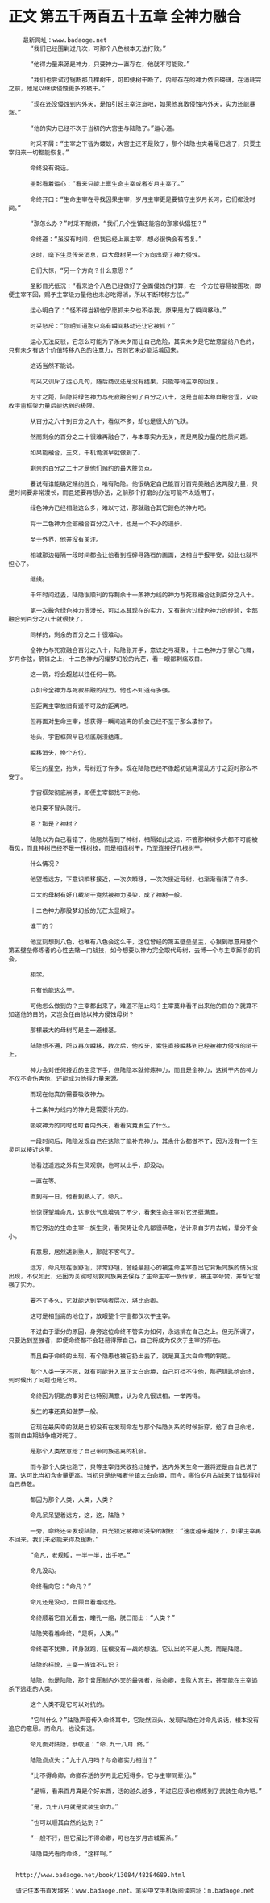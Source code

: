 # 正文 第五千两百五十五章 全神力融合
        最新网址：www.badaoge.net
          “我们已经围剿过几次，可那个八色根本无法打败。”
      
          “他得力量来源是神力，只要神力一直存在，他就不可能败。”
      
          “我们也尝试过锯断那几棵树干，可即便树干断了，内部存在的神力依旧磅礴，在消耗完之前，他足以继续侵蚀更多的枝干。”
      
          “现在还没侵蚀到内外天，是怕引起主宰注意吧，如果他真敢侵蚀内外天，实力还能暴涨。”
      
          “他的实力已经不次于当初的大宫主与陆隐了。”运心道。
      
          时采不屑：“主宰之下皆为蝼蚁，大宫主还不是败了，那个陆隐也夹着尾巴逃了，只要主宰归来一切都能恢复。”
      
          命终没有说话。
      
          圣影看着运心：“看来只能上禀生命主宰或者岁月主宰了。”
      
          命终开口：“生命主宰在寻找因果主宰，岁月主宰更是要镇守主岁月长河，它们都没时间。”
      
          “那怎么办？”时采不耐烦，“我们几个坐镇还能容的那家伙猖狂？”
      
          命终道：“虽没有时间，但我已经上禀主宰，想必很快会有答复。”
      
          这时，麾下生灵传来消息，巨大母树另一个方向出现了神力侵蚀。
      
          它们大惊，“另一个方向？什么意思？”
      
          圣影目光低沉：“看来这个八色已经做好了全面侵蚀的打算，在一个方位容易被围攻，即便主宰不回，赐予主宰级力量他也未必吃得消，所以不断转移方位。”
      
          运心明白了：“怪不得当初他宁愿抓未夕也不杀我，原来是为了瞬间移动。”
      
          时采怒斥：“你明知道那只鸟有瞬间移动还让它被抓？”
      
          运心无法反驳，它怎么可能为了杀未夕而让自己危险，其实未夕是它故意留给八色的，只有未夕有这个价值转移八色的注意力，否则它未必能活着回来。
      
          这话当然不能说。
      
          时采又训斥了运心几句，随后商议还是没有结果，只能等待主宰的回复。
      
          方寸之距，陆隐将绿色神力与死寂融合到了百分之八十，这是当前本尊自融合涅，又吸收宇宙框架力量后能达到的极限。
      
          从百分之六十到百分之八十，看似不多，却也是很大的飞跃。
      
          然而剩余的百分之二十很难再融合了，与本尊实力无关，而是两股力量的性质问题。
      
          如果能融合，王文，千机诡演早就做到了。
      
          剩余的百分之二十才是他们赌约的最大胜负点。
      
          要说有谁能确定赌约胜负，唯有陆隐。他很确定自己能百分百完美融合这两股力量，只是时间要非常漫长，而且还要再想办法，之前那个打磨的办法可能不太适用了。
      
          绿色神力已经相融这么多，难以寸进，那就融合其它颜色的神力吧。
      
          将十二色神力全部融合百分之八十，也是一个不小的进步。
      
          至于外界，他并没有关注。
      
          相城那边每隔一段时间都会让他看到捏碎寻路石的画面，这相当于报平安，如此也就不担心了。
      
          继续。
      
          千年时间过去，陆隐很顺利的将剩余十一条神力线的神力与死寂融合达到百分之八十。
      
          第一次融合绿色神力很漫长，可以本尊现在的实力，又有融合过绿色神力的经验，全部融合到百分之八十就很快了。
      
          同样的，剩余的百分之二十很难动。
      
          全神力与死寂融合百分之八十，陆隐张开手，意识之弓凝聚，十二色神力于掌心飞舞，岁月作弦，箭锋之上，十二色神力闪耀梦幻般的光芒，看一眼都刺痛双目。
      
          这一箭，将会超越以往任何一箭。
      
          以如今全神力与死寂相融的战力，他也不知道有多强。
      
          但距离主宰依旧有遥不可及的距离吧。
      
          但再面对生命主宰，想获得一瞬间逃离的机会已经不至于那么凄惨了。
      
          抬头，宇宙框架早已彻底崩溃结束。
      
          瞬移消失，换个方位。
      
          陌生的星空，抬头，母树近了许多。现在陆隐已经不像起初逃离混乱方寸之距时那么不安了。
      
          宇宙框架彻底崩溃，即便主宰都找不到他。
      
          他只要不冒头就行。
      
          恩？那是？神树？
      
          陆隐以为自己看错了，他居然看到了神树，相隔如此之远，不管那神树多大都不可能被看见，而且神树已经不是一棵树枝，而是相连树干，乃至连接好几根树干。
      
          什么情况？
      
          他望着远方，下意识瞬移接近，一次次瞬移，一次次接近母树，也渐渐看清了许多。
      
          巨大的母树有好几截树干竟然被神力浸染，成了神树一般。
      
          十二色神力那股梦幻般的光芒太显眼了。
      
          谁干的？
      
          他立刻想到八色，也唯有八色会这么干，这位曾经的第五壁垒垒主，心狠到愿意用整个第五壁垒修炼者的心性去赌一门战技，如今想要以神力完全取代母树，去博一个与主宰厮杀的机会。
      
          相学。
      
          只有他能这么干。
      
          可他怎么做到的？主宰都出来了，难道不阻止吗？主宰莫非看不出来他的目的？就算不知道他的目的，又岂会任由他以神力侵蚀母树？
      
          那棵最大的母树可是主一道根基。
      
          陆隐想不通，所以再次瞬移，数次后，他咬牙，索性直接瞬移到已经被神力侵蚀的树干上。
      
          神力会对任何接近的生灵下手，但陆隐本就修炼神力，而且是全神力，这树干内的神力不仅不会伤害他，还能成为他得力量来源。
      
          而现在他真的需要吸收神力。
      
          十二条神力线内的神力是需要补充的。
      
          吸收神力的同时也盯着内外天，看看究竟发生了什么。
      
          一段时间后，陆隐发现自己在这除了能补充神力，其余什么都做不了，因为没有一个生灵可以接近这里。
      
          他看过遥远之外有生灵观察，也可以出手，却没动。
      
          一直在等。
      
          直到有一日，他看到熟人了，命凡。
      
          他惊讶望着命凡，这家伙气息增强了不少，看来生命主宰对它还挺满意。
      
          而它旁边的生命主宰一族生灵，看架势让命凡都很恭敬，估计来自岁月古城，辈分不会小。
      
          有意思，居然遇到熟人，那就不客气了。
      
          远方，命凡现在很舒坦，非常舒坦，曾经最担心的被生命主宰查出它背叛同族的情况没出现，不仅如此，还因为关键时刻救同族离去保存了生命主宰一族传承，被主宰夸赞，并帮它增强了实力。
      
          要不了多久，它就能达到至强者层次，堪比命卿。
      
          这可是相当高的地位了，放眼整个宇宙都仅次于主宰。
      
          不过由于辈分的原因，身旁这位命终不管实力如何，永远排在自己之上。但无所谓了，只要达到至强者，即便命终都不会轻易得罪自己，自己将成为仅次于主宰的存在。
      
          而且由于命终的出现，有个隐患也被它扔出去了，就是真正太白命境的钥匙。
      
          那个人类一天不死，就有可能进入真正太白命境，自己可挡不住他，那把钥匙给命终，到时候出了问题也是它的。
      
          命终因为钥匙的事对它也特别满意，认为命凡很识相，一举两得。
      
          发生的事还真如做梦一般。
      
          它现在最庆幸的就是当初没有在发现命左与那个陆隐关系的时候拆穿，给了自己余地，否则自由期战争绝对死了。
      
          是那个人类故意给了自己带同族逃离的机会。
      
          而今那个人类也跑了，只等主宰归来收拾烂摊子，这内外天生命一道将还是由自己说了算。这可比当初含金量更高。当初只是绝强者坐镇太白命境，而今，哪怕岁月古城来了谁都得对自己恭敬。
      
          都因为那个人类，人类，人类？
      
          命凡呆呆望着远方，这，这，陆隐？
      
          一旁，命终还未发现陆隐，目光锁定被神树浸染的树枝：“速度越来越快了，如果主宰再不回来，我们未必能来得及锯断。”
      
          “命凡，老规矩，一半一半，出手吧。”
      
          命凡没动。
      
          命终看向它：“命凡？”
      
          命凡还是没动，自顾自看着远处。
      
          命终顺着它目光看去，瞳孔一缩，脱口而出：“人类？”
      
          陆隐笑看着命终，“是啊，人类。”
      
          命终毫不犹豫，转身就跑，压根没有一战的想法。它认出的不是人类，而是陆隐。
      
          陆隐的样貌，主宰一族谁不认识？
      
          陆隐，他是陆隐，那个曾压制内外天的最强者，杀命卿，击败大宫主，甚至能在主宰追杀下逃走的人类。
      
          这个人类不是它可以对抗的。
      
          “它叫什么？”陆隐声音传入命终耳中，它陡然回头，发现陆隐在对命凡说话，根本没有追它的意思。而命凡，也没有逃。
      
          命凡面对陆隐，恭敬道：“命.九十八月.终。”
      
          陆隐点点头：“九十八月吗？与命卿实力相当？”
      
          “比不得命卿，命卿存活的岁月比它短得多。它与主宰同辈分。”
      
          “是嘛，看来百月真是个好东西，活的越久越多，不过它应该也修炼到了武装生命力吧。”
      
          “是，九十八月就是武装生命力。”
      
          “也可以顺其自然的达到？”
      
          “一般不行，但它虽比不得命卿，可也在岁月古城厮杀。”
      
          陆隐目光看向命终，“这样啊。”
      
      
      http://www.badaoge.net/book/13084/48284689.html
      
      请记住本书首发域名：www.badaoge.net。笔尖中文手机版阅读网址：m.badaoge.net